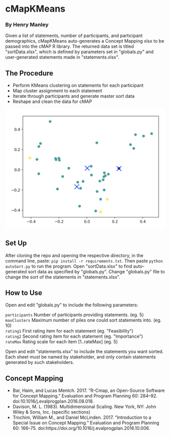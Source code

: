 # cMapKMeans
### By Henry Manley
Given a list of statements, number of participants, and participant demographics, cMapKMeans auto-generates a Concept Mapping xlsx to be passed into the cMAP R
library. The returned data set is titled "sortData.xlsx", which is defined by parameters set in "globals.py" and user-generated statements made in "statements.xlsx".


## The Procedure
<ul>
<li> Perform KMeans clustering on statements for each participant
<li> Map cluster assignment to each statement
<li> Iterate through participants and generate master sort data
<li> Reshape and clean the data for cMAP
</ul>

![Spatial Meaned Clusters of Statements](kmeans.png)

## Set Up
After cloning the repo and opening the respective directory, in the command line, paste: `pip install -r requirements.txt`. Then paste `python autoSort.py` to run the program. Open "sortData.xlsx" to find auto-generated sort data as specified by "globals.py". Change "globals.py" file to change the sort of the statements in "statements.xlsx".

## How to Use
Open and edit "globals.py" to include the following parameters:


`participants` Number of participants providing statements. (eg. 5)<br/>
`maxClusters` Maximum number of piles one could sort statements into. (eg. 10)<br/>
`rating1` First rating item for each statement (eg. "Feasibility")<br/>
`rating2` Second rating item for each statement (eg. "Importance")<br/>
`rateMax` Rating scale for each item [1..rateMax] (eg. 5)<br/>

Open and edit "statements.xlsx" to include the statements you want sorted. Each sheet must be named by stakeholder,
and only contain statements generated by such stakeholders.

## Concept Mapping
<ul>
<li> Bar, Haim, and Lucas Mentch. 2017. “R-Cmap‚ an Open-Source Software for Concept Mapping.” Evaluation and Program Planning 60: 284–92. doi:10.1016/j.evalprogplan.2016.08.018.
<li> Davison, M. L. (1983). Multidimensional Scaling. New York, NY: John Wiley & Sons, Inc. (specific sections)
<li> Trochim, William M., and Daniel McLinden. 2017. “Introduction to a Special Issue on Concept Mapping.” Evaluation and Program Planning 60: 166–75. doi:https://doi.org/10.1016/j.evalprogplan.2016.10.006.
</ul>
